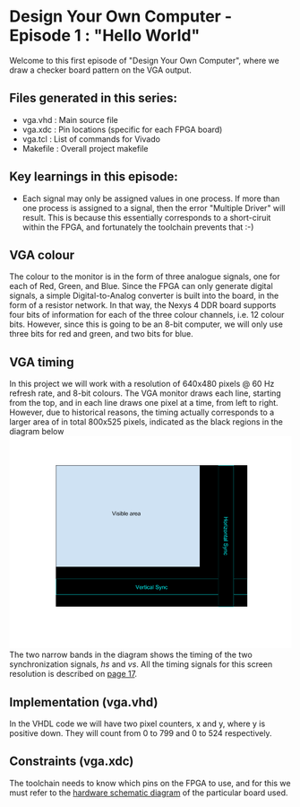 # Design Your Own Computer - Episode 1 : "Hello World"

Welcome to this first episode of "Design Your Own Computer", where we draw a
checker board pattern on the VGA output.

## Files generated in this series:
* vga.vhd   : Main source file
* vga.xdc   : Pin locations (specific for each FPGA board)
* vga.tcl   : List of commands for Vivado
* Makefile  : Overall project makefile

## Key learnings in this episode:
* Each signal may only be assigned values in one process. If more than one process
is assigned to a signal, then the error "Multiple Driver" will result. This is
because this essentially corresponds to a short-ciruit within the FPGA, and
fortunately the toolchain prevents that :-)

## VGA colour
The colour to the monitor is in the form of three analogue signals, one for each of Red, Green,
and Blue. Since the FPGA can only generate digital signals, a simple Digital-to-Analog converter
is built into the board, in the form of a resistor network. In that way, the Nexys 4 DDR board
supports four bits of information for each of the three colour channels, i.e. 12 colour bits.
However, since this is going to be an 8-bit computer, we will only use three bits for red and green,
and two bits for blue.

## VGA timing
In this project we will work with a resolution of 640x480 pixels @ 60 Hz refresh rate, and 8-bit colours.
The VGA monitor draws each line, starting from the top, and in each line draws one pixel at a time, from
left to right.
However, due to historical reasons, the timing actually corresponds to a larger area of in total 800x525 pixels,
indicated as the black regions in the diagram below
![VGA timing](VGA_Timing.png "VGA timing")
The two narrow bands in the diagram shows the timing of the two synchronization signals, *hs* and *vs*.
All the timing signals for this screen resolution is described on
[page 17](http://caxapa.ru/thumbs/361638/DMTv1r11.pdf).

## Implementation (vga.vhd)
In the VHDL code we will have two pixel counters, x and y, where y is positive down. They will count from 0 to 799
and 0 to 524 respectively.

## Constraints (vga.xdc)
The toolchain needs to know which pins on the FPGA to use, and for this we must refer to the
[hardware schematic diagram](https://reference.digilentinc.com/_media/reference/programmable-logic/nexys-4-ddr/nexys-4-ddr_sch.pdf)
of the particular board used.

